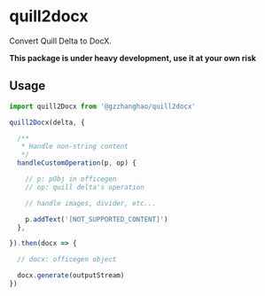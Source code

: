 # quill2docx

Convert Quill Delta to DocX.

__This package is under heavy development, use it at your own risk__

## Usage

```javascript
import quill2Docx from '@gzzhanghao/quill2docx'

quill2Docx(delta, {

  /**
   * Handle non-string content
   */
  handleCustomOperation(p, op) {

    // p: pObj in officegen
    // op: quill delta's operation

    // handle images, divider, etc...

    p.addText('[NOT_SUPPORTED_CONTENT]')
  },

}).then(docx => {

  // docx: officegen object

  docx.generate(outputStream)
})
```
